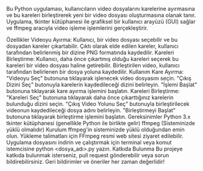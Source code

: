 Bu Python uygulaması, kullanıcıların video dosyalarını karelerine ayırmasına ve bu kareleri birleştirerek yeni bir video dosyası oluşturmasına olanak tanır. Uygulama, tkinter kütüphanesi ile grafiksel bir kullanıcı arayüzü (GUI) sağlar ve ffmpeg aracıyla video işleme işlemlerini gerçekleştirir.

Özellikler
Videoyu Ayırma:
Kullanıcı, bir video dosyası seçebilir ve bu dosyadan kareler çıkartabilir.
Çıktı olarak elde edilen kareler, kullanıcı tarafından belirlenmiş bir dizine PNG formatında kaydedilir.
Kareleri Birleştirme:
Kullanıcı, daha önce çıkartmış olduğu kareleri seçerek bu kareleri bir video dosyası haline getirebilir.
Birleştirilen video, kullanıcı tarafından belirlenen bir dosya yoluna kaydedilir.
Kullanım
Kare Ayırma:
"Videoyu Seç" butonuna tıklayarak işlenecek video dosyasını seçin.
"Çıkış Dizini Seç" butonuyla karelerin kaydedileceği dizini belirleyin.
"İşlemi Başlat" butonuna tıklayarak kare ayırma işlemini başlatın.
Kareleri Birleştirme:
"Kareleri Seç" butonuna tıklayarak daha önce çıkarttığınız karelerin bulunduğu dizini seçin.
"Çıkış Video Yolunu Seç" butonuyla birleştirilecek videonun kaydedileceği dosya adını belirleyin.
"Birleştirmeyi Başlat" butonuna tıklayarak birleştirme işlemini başlatın.
Gereksinimler
Python 3.x
tkinter kütüphanesi (genellikle Python ile birlikte gelir)
ffmpeg (Sisteminizde yüklü olmalıdır)
Kurulum
ffmpeg'in sisteminizde yüklü olduğundan emin olun. Yükleme talimatları için FFmpeg resmi web sitesi ziyaret edilebilir.
Uygulama dosyasını indirin ve çalıştırmak için terminal veya komut istemcisine python <dosya_adı>.py yazın.
Katkıda Bulunma
Bu projeye katkıda bulunmak isterseniz, pull request gönderebilir veya sorun bildirebilirsiniz. Geri bildirimler ve öneriler her zaman değerlidir!
